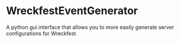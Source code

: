 # WreckfestEventGenerator
A python gui interface that allows you to more easily generate server configurations for Wreckfest.

